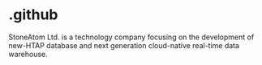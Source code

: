 # .github
StoneAtom Ltd. is a technology company focusing on the development of new-HTAP database and next generation cloud-native real-time data warehouse.
